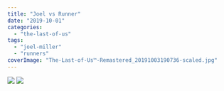 ```yaml
---
title: "Joel vs Runner"
date: "2019-10-01"
categories: 
  - "the-last-of-us"
tags: 
  - "joel-miller"
  - "runners"
coverImage: "The-Last-of-Us™-Remastered_20191003190736-scaled.jpg"
---
```


[![](images/The-Last-of-Us™-Remastered_20191003190736-scaled.jpg)](images/The-Last-of-Us™-Remastered_20191003190736-scaled.jpg)
[![](images/The-Last-of-Us™-Remastered_20191003190736-scaled.jpg)](images/The-Last-of-Us™-Remastered_20191003190736-scaled.jpg)
